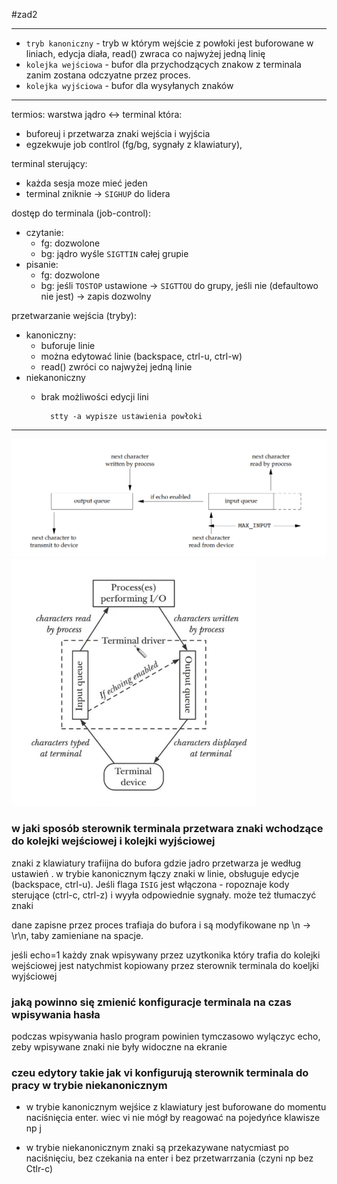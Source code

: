 #zad2

---

* `tryb kanoniczny` - tryb w którym wejście z powłoki jest buforowane w liniach, edycja diała, read() zwraca co najwyżej jedną linię 
* `kolejka wejściowa` - bufor dla przychodzących znakow z terminala zanim zostana odczyatne przez proces.
* `kolejka wyjściowa` - bufor dla wysyłanych znaków 

---

termios: warstwa jądro <-> terminal która:
* buforeuj i przetwarza znaki wejścia i wyjścia
* egzekwuje job contlrol (fg/bg, sygnały z klawiatury),

terminal sterujący: 
* każda sesja moze mieć jeden 
* terminal zniknie -> `SIGHUP` do lidera

dostęp do terminala (job-control):
* czytanie:
    * fg: dozwolone
    * bg: jądro wyśle `SIGTTIN` całej grupie
* pisanie:
    * fg: dozwolone
    * bg: jeśli `TOSTOP` ustawione -> `SIGTTOU` do grupy, jeśli nie (defaultowo nie jest) -> zapis dozwolny

przetwarzanie wejścia (tryby):
* kanoniczny:
    * buforuje linie
    * można edytować linie (backspace, ctrl-u, ctrl-w)
    * read() zwróci co najwyżej jedną linie
* niekanoniczny
    * brak możliwości edycji lini

            stty -a wypisze ustawienia powłoki

--- 

![](img/img1.png)
![](img/img2.png)

### w jaki sposób sterownik terminala przetwara znaki wchodzące do kolejki wejściowej i kolejki wyjściowej

znaki z klawiatury trafiijna do bufora gdzie jadro przetwarza je według ustawień . w trybie kanonicznym łączy znaki w linie, obsługuje edycje (backspace, ctrl-u). Jeśli flaga `ISIG` jest włączona - ropoznaje kody sterujące (ctrl-c, ctrl-z) i wyyła odpowiednie sygnały. może też tłumaczyć znaki 


dane zapisne przez proces trafiaja do bufora i są modyfikowane np \n -> \r\n, taby zamieniane na spacje.

jeśli echo=1 każdy znak wpisywany przez uzytkonika który trafia do kolejki wejściowej jest natychmist kopiowany przez sterownik terminala do koeljki wyjściowej 

### jaką powinno się zmienić konfiguracje terminala na czas wpisywania hasła

podczas wpisywania haslo program powinien tymczasowo wylączyc echo, zeby wpisywane znaki nie były widoczne na ekranie

### czeu edytory takie jak vi konfigurują sterownik terminala do pracy w trybie niekanonicznym

* w trybie kanonicznym wejśice z klawiatury jest buforowane do momentu naciśnięcia enter. wiec vi nie mógł by reagować na pojedyńce klawisze np j

* w trybie niekanonicznym znaki są przekazywane natycmiast po naciśnięciu, bez czekania na enter i bez przetwarrzania (czyni np bez Ctlr-c)